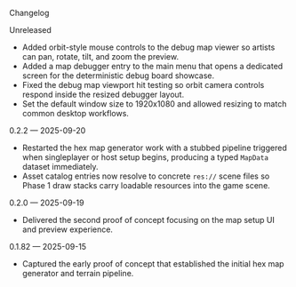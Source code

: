 Changelog

Unreleased
- Added orbit-style mouse controls to the debug map viewer so artists can pan, rotate, tilt, and zoom the preview.
- Added a map debugger entry to the main menu that opens a dedicated screen for the deterministic debug board showcase.
- Fixed the debug map viewport hit testing so orbit camera controls respond inside the resized debugger layout.
- Set the default window size to 1920x1080 and allowed resizing to match common desktop workflows.

0.2.2 — 2025-09-20
- Restarted the hex map generator work with a stubbed pipeline triggered when singleplayer or host setup begins, producing a typed `MapData` dataset immediately.
- Asset catalog entries now resolve to concrete `res://` scene files so Phase 1 draw stacks carry loadable resources into the game scene.

0.2.0 — 2025-09-19
- Delivered the second proof of concept focusing on the map setup UI and preview experience.

0.1.82 — 2025-09-15
- Captured the early proof of concept that established the initial hex map generator and terrain pipeline.
